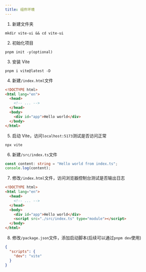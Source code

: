 ```yaml
---
title: 组件环境
---
```


1. 新建文件夹

```
mkdir vite-ui && cd vite-ui
```

2. 初始化项目

```
pnpm init -y(optional)
```

3. 安装 Vite

```
pnpm i vite@latest -D
```

4. 新建`/index.html`文件

```html
<!DOCTYPE html>
<html lang="en">
  <head>
    <!-- ... -->
  </head>
  <body>
    <div id="app">Hello world</div>
  </body>
</html>
```

5. 启动 Vite，访问`localhost:5173`测试是否访问正常

```
npx vite
```

6. 新建`/src/index.ts`文件

```ts
const content: string = "Hello world from index.ts";
console.log(content);
```

7. 修改`/index.html`文件，访问浏览器控制台测试是否输出日志

```html
<!DOCTYPE html>
<html lang="en">
  <head>
    <!-- ... -->
  </head>
  <body>
    <div id="app">Hello world</div>
    <script src="./src/index.ts" type="module"></script>
  </body>
</html>
```

8. 修改`/package.json`文件，添加启动脚本(后续可以通过`pnpm dev`使用)

```json
{
  "scripts": {
    "dev": "vite"
  }
}
```